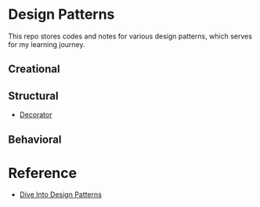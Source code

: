 # Design Patterns
This repo stores codes  and notes for various design patterns, which serves for my learning journey.

## Creational  

## Structural
- [Decorator](Structural/Decorator/note.md)

## Behavioral

# Reference
- [Dive Into Design Patterns](https://refactoring.guru/design-patterns/book)
